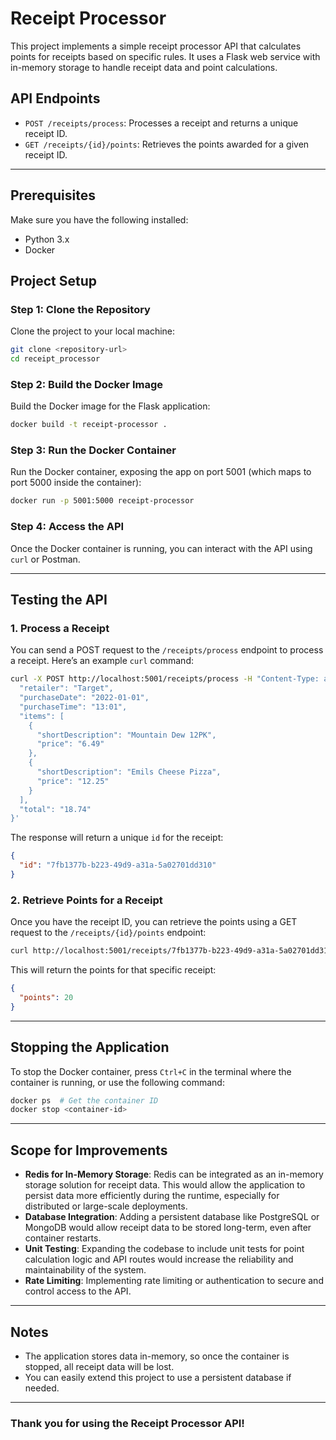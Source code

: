 # Receipt Processor

This project implements a simple receipt processor API that calculates points for receipts based on specific rules. It uses a Flask web service with in-memory storage to handle receipt data and point calculations.

## API Endpoints

- `POST /receipts/process`: Processes a receipt and returns a unique receipt ID.
- `GET /receipts/{id}/points`: Retrieves the points awarded for a given receipt ID.

---

## Prerequisites

Make sure you have the following installed:

- Python 3.x
- Docker

## Project Setup

### Step 1: Clone the Repository

Clone the project to your local machine:

```bash
git clone <repository-url>
cd receipt_processor
```

### Step 2: Build the Docker Image

Build the Docker image for the Flask application:

```bash
docker build -t receipt-processor .
```

### Step 3: Run the Docker Container

Run the Docker container, exposing the app on port 5001 (which maps to port 5000 inside the container):

```bash
docker run -p 5001:5000 receipt-processor
```

### Step 4: Access the API

Once the Docker container is running, you can interact with the API using `curl` or Postman.

---

## Testing the API

### 1. Process a Receipt

You can send a POST request to the `/receipts/process` endpoint to process a receipt. Here’s an example `curl` command:

```bash
curl -X POST http://localhost:5001/receipts/process -H "Content-Type: application/json" -d '{
  "retailer": "Target",
  "purchaseDate": "2022-01-01",
  "purchaseTime": "13:01",
  "items": [
    {
      "shortDescription": "Mountain Dew 12PK",
      "price": "6.49"
    },
    {
      "shortDescription": "Emils Cheese Pizza",
      "price": "12.25"
    }
  ],
  "total": "18.74"
}'
```

The response will return a unique `id` for the receipt:

```json
{
  "id": "7fb1377b-b223-49d9-a31a-5a02701dd310"
}
```

### 2. Retrieve Points for a Receipt

Once you have the receipt ID, you can retrieve the points using a GET request to the `/receipts/{id}/points` endpoint:

```bash
curl http://localhost:5001/receipts/7fb1377b-b223-49d9-a31a-5a02701dd310/points
```

This will return the points for that specific receipt:

```json
{
  "points": 20
}
```

---

## Stopping the Application

To stop the Docker container, press `Ctrl+C` in the terminal where the container is running, or use the following command:

```bash
docker ps  # Get the container ID
docker stop <container-id>
```

---

## Scope for Improvements

- **Redis for In-Memory Storage**: Redis can be integrated as an in-memory storage solution for receipt data. This would allow the application to persist data more efficiently during the runtime, especially for distributed or large-scale deployments.
- **Database Integration**: Adding a persistent database like PostgreSQL or MongoDB would allow receipt data to be stored long-term, even after container restarts.
- **Unit Testing**: Expanding the codebase to include unit tests for point calculation logic and API routes would increase the reliability and maintainability of the system.
- **Rate Limiting**: Implementing rate limiting or authentication to secure and control access to the API.

---

## Notes

- The application stores data in-memory, so once the container is stopped, all receipt data will be lost.
- You can easily extend this project to use a persistent database if needed.

---

### Thank you for using the Receipt Processor API!
